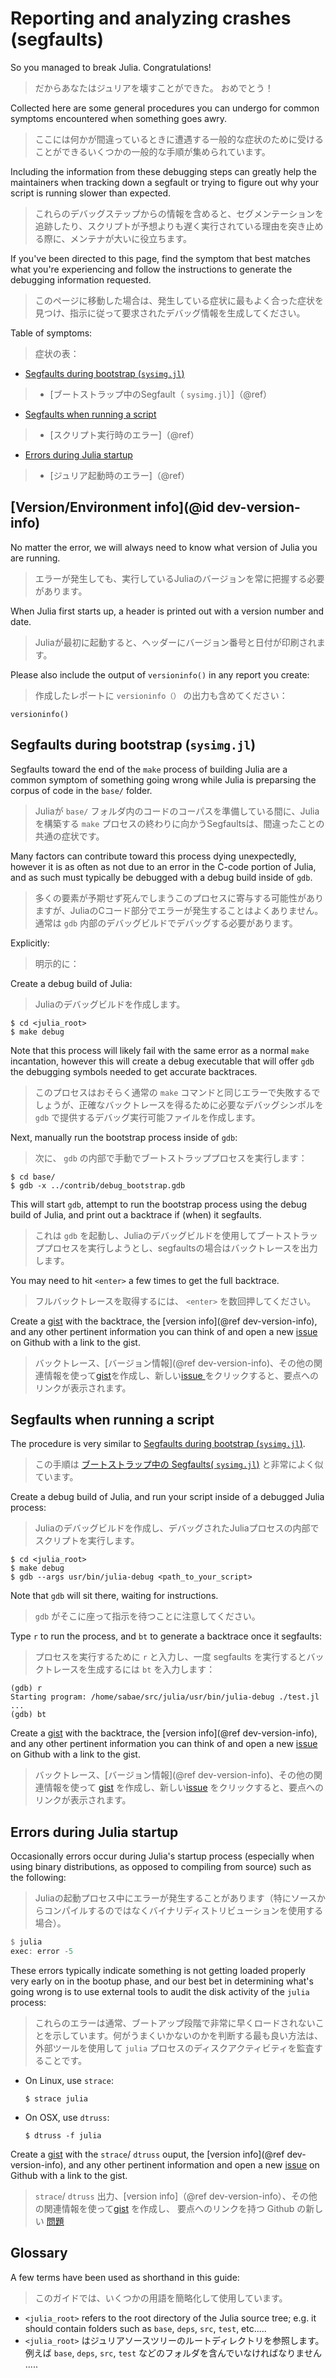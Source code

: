 # Reporting and analyzing crashes (segfaults)

<!-- EN -->
So you managed to break Julia.  Congratulations!
> だからあなたはジュリアを壊すことができた。 おめでとう！
<!-- EN -->
Collected here are some general procedures you can undergo for common symptoms encountered when something goes awry.
> ここには何かが間違っているときに遭遇する一般的な症状のために受けることができるいくつかの一般的な手順が集められています。
<!-- EN -->
Including the information from these debugging steps can greatly help the maintainers when tracking down a segfault or trying to figure out why your script is running slower than expected.
> これらのデバッグステップからの情報を含めると、セグメンテーションを追跡したり、スクリプトが予想よりも遅く実行されている理由を突き止める際に、メンテナが大いに役立ちます。

<!-- EN -->
If you've been directed to this page, find the symptom that best matches what you're experiencing and follow the instructions to generate the debugging information requested.
> このページに移動した場合は、発生している症状に最もよく合った症状を見つけ、指示に従って要求されたデバッグ情報を生成してください。
<!-- EN -->
Table of symptoms:
> 症状の表：

  <!-- EN -->
  * [Segfaults during bootstrap (`sysimg.jl`)](@ref)
  > * [ブートストラップ中のSegfault（ `sysimg.jl`）]（@ref）
  <!-- EN -->
  * [Segfaults when running a script](@ref)
  > * [スクリプト実行時のエラー]（@ref）
  <!-- EN -->
  * [Errors during Julia startup](@ref)
  > * [ジュリア起動時のエラー]（@ref）

## [Version/Environment info](@id dev-version-info)

<!-- EN -->
No matter the error, we will always need to know what version of Julia you are running.
> エラーが発生しても、実行しているJuliaのバージョンを常に把握する必要があります。
<!-- EN -->
When Julia first starts up, a header is printed out with a version number and date.
> Juliaが最初に起動すると、ヘッダーにバージョン番号と日付が印刷されます。
<!-- EN -->
Please also include the output of `versioninfo()` in any report you create:
> 作成したレポートに `versioninfo（）` の出力も含めてください：

```@repl
versioninfo()
```

## Segfaults during bootstrap (`sysimg.jl`)

<!-- EN -->
Segfaults toward the end of the `make` process of building Julia are a common symptom of something going wrong while Julia is preparsing the corpus of code in the `base/` folder.
> Juliaが `base/` フォルダ内のコードのコーパスを準備している間に、Juliaを構築する `make` プロセスの終わりに向かうSegfaultsは、間違ったことの共通の症状です。
<!-- EN -->
Many factors can contribute toward this process dying unexpectedly, however it is as often as not due to an error in the C-code portion of Julia, and as such must typically be debugged with a debug build inside of `gdb`.
> 多くの要素が予期せず死んでしまうこのプロセスに寄与する可能性がありますが、JuliaのCコード部分でエラーが発生することはよくありません。通常は `gdb` 内部のデバッグビルドでデバッグする必要があります。
<!-- EN -->
Explicitly:
> 明示的に：

<!-- EN -->
Create a debug build of Julia:
> Juliaのデバッグビルドを作成します。

```
$ cd <julia_root>
$ make debug
```

<!-- EN -->
Note that this process will likely fail with the same error as a normal `make` incantation, however this will create a debug executable that will offer `gdb` the debugging symbols needed to get accurate backtraces.
> このプロセスはおそらく通常の `make` コマンドと同じエラーで失敗するでしょうが、正確なバックトレースを得るために必要なデバッグシンボルを `gdb` で提供するデバッグ実行可能ファイルを作成します。
<!-- EN -->
Next, manually run the bootstrap process inside of `gdb`:
> 次に、 `gdb` の内部で手動でブートストラッププロセスを実行します：

```
$ cd base/
$ gdb -x ../contrib/debug_bootstrap.gdb
```

<!-- EN -->
This will start `gdb`, attempt to run the bootstrap process using the debug build of Julia, and print out a backtrace if (when) it segfaults.
> これは `gdb` を起動し、Juliaのデバッグビルドを使用してブートストラッププロセスを実行しようとし、segfaultsの場合はバックトレースを出力します。
<!-- EN -->
You may need to hit `<enter>` a few times to get the full backtrace.
> フルバックトレースを取得するには、 `<enter>` を数回押してください。
<!-- EN -->
Create a [gist](https://gist.github.com) with the backtrace, the [version info](@ref dev-version-info), and any other pertinent information you can think of and open a new [issue](https://github.com/JuliaLang/julia/issues?q=is%3Aopen) on Github with a link to the gist.
> バックトレース、[バージョン情報](@ref dev-version-info)、その他の関連情報を使って[gist](https://gist.github.com)を作成し、新しい[issue ](https://github.com/JuliaLang/julia/issues?q=is%3Aopen)をクリックすると、要点へのリンクが表示されます。


## Segfaults when running a script

<!-- EN -->
The procedure is very similar to [Segfaults during bootstrap (`sysimg.jl`)](@ref).
> この手順は [ブートストラップ中の Segfaults( `sysimg.jl`)](@ref) と非常によく似ています。
<!-- EN -->
Create a debug build of Julia, and run your script inside of a debugged Julia process:
> Juliaのデバッグビルドを作成し、デバッグされたJuliaプロセスの内部でスクリプトを実行します。


```
$ cd <julia_root>
$ make debug
$ gdb --args usr/bin/julia-debug <path_to_your_script>
```

<!-- EN -->
Note that `gdb` will sit there, waiting for instructions.
> `gdb` がそこに座って指示を待つことに注意してください。
<!-- EN -->
Type `r` to run the process, and `bt` to generate a backtrace once it segfaults:
> プロセスを実行するために `r` と入力し、一度 segfaults を実行するとバックトレースを生成するには `bt` を入力します：

```
(gdb) r
Starting program: /home/sabae/src/julia/usr/bin/julia-debug ./test.jl
...
(gdb) bt
```

<!-- EN -->
Create a [gist](https://gist.github.com) with the backtrace, the [version info](@ref dev-version-info), and any other pertinent information you can think of and open a new [issue](https://github.com/JuliaLang/julia/issues?q=is%3Aopen) on Github with a link to the gist.
> バックトレース、[バージョン情報](@ref dev-version-info)、その他の関連情報を使って [gist](https://gist.github.com) を作成し、新しい[issue](https://github.com/JuliaLang/julia/issues?q=is%3Aopen) をクリックすると、要点へのリンクが表示されます。

## Errors during Julia startup

<!-- EN -->
Occasionally errors occur during Julia's startup process (especially when using binary distributions, as opposed to compiling from source) such as the following:
> Juliaの起動プロセス中にエラーが発生することがあります（特にソースからコンパイルするのではなくバイナリディストリビューションを使用する場合）。

```julia
$ julia
exec: error -5
```

<!-- EN -->
These errors typically indicate something is not getting loaded properly very early on in the bootup phase, and our best bet in determining what's going wrong is to use external tools to audit the disk activity of the `julia` process:
> これらのエラーは通常、ブートアップ段階で非常に早くロードされないことを示しています。何がうまくいかないのかを判断する最も良い方法は、外部ツールを使用して `julia` プロセスのディスクアクティビティを監査することです。

  * On Linux, use `strace`:

    ```
    $ strace julia
    ```
  * On OSX, use `dtruss`:

    ```
    $ dtruss -f julia
    ```

<!-- EN -->
Create a [gist](https://gist.github.com) with the `strace`/ `dtruss` ouput, the [version info](@ref dev-version-info), and any other pertinent information and open a new [issue](https://github.com/JuliaLang/julia/issues?q=is%3Aopen) on Github with a link to the gist.
> `strace`/ `dtruss` 出力、[version info]（@ref dev-version-info）、その他の関連情報を使って[gist](https://gist.github.com) を作成し、 要点へのリンクを持つ Github の新しい [問題](https://github.com/JuliaLang/julia/issues?q=is%3Aopen)

## Glossary

<!-- EN -->
A few terms have been used as shorthand in this guide:
> このガイドでは、いくつかの用語を簡略化して使用しています。

  <!-- EN -->
  * `<julia_root>` refers to the root directory of the Julia source tree; e.g. it should contain folders such as `base`, `deps`, `src`, `test`, etc.....
  * `<julia_root>` はジュリアソースツリーのルートディレクトリを参照します。 例えば `base`, `deps`, `src`, `test` などのフォルダを含んでいなければなりません .....
